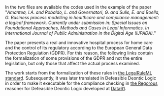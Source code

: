In the two files are available the codes used in the example of the paper "_Amantea, I.A. and Robaldo, L. and Governatori, G. and Sulis, E. and Boella, G. Business process modelling in healthcare and compliance management: a logical framework. Currently under submission in: Special Issues on Foundational Approaches, Methods and Cases in Legal Informatics. In International Journal of Public Administration in the Digital Age (IJPADA)._"
 
The paper presents a real and innovative hospital process for home care and the control of its regulatory according to the European General Data Protection Regulation (GDPR). For this reason, the following links contain the formalization of some provisions of the GDPR and not the entire legislation, but only those that affect the actual process examined.
 
The work starts from the formalization of these rules in <a href="https://www.oasis-open.org/committees/legalruleml">the LegalRuleML standard</a>. Subsequently, it was later translated in Defeasible Deontic Logic in order to make it executable for the compliance checking in <a href="https://research.csiro.au/data61/regorous">the Regorous</a> reasoner for Defeasible Deontic Logic developed at <a href="https://research.csiro.au/data61/">Data61</a>.
